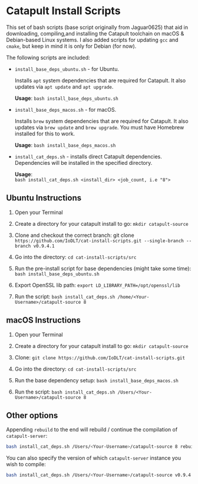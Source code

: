 # Catapult Install Scripts

This set of bash scripts (base script originally from Jaguar0625) that aid in downloading, compiling,and installing the Catapult toolchain on macOS & Debian-based Linux systems. I also added scripts for updating `gcc` and `cmake`, but keep in mind it is only for Debian (for now).

The following scripts are included:

- `install_base_deps_ubuntu.sh` - for Ubuntu.

  Installs `apt` system dependencies that are required for Catapult. It also updates via `apt update` and `apt upgrade`.

  **Usage**:
  `bash install_base_deps_ubuntu.sh`

- `install_base_deps_macos.sh` - for macOS.

  Installs `brew` system dependencies that are required for Catapult. It also updates via `brew update` and `brew upgrade`. You must have Homebrew installed for this to work.

  **Usage**:
  `bash install_base_deps_macos.sh`

- `install_cat_deps.sh` - installs direct Catapult dependencies. Dependencies will be installed in the specified directory.

  **Usage**:  
   `bash install_cat_deps.sh <install_dir> <job_count, i.e "8">`

## Ubuntu Instructions

1. Open your Terminal

2. Create a directory for your catapult install to go: `mkdir catapult-source`

3. Clone and checkout the correct branch:
   git clone `https://github.com/IoDLT/cat-install-scripts.git --single-branch --branch v0.9.4.1`

4. Go into the directory:
   `cd cat-install-scripts/src`

5. Run the pre-install script for base dependencies (might take some time):
   `bash install_base_deps_ubuntu.sh`

6. Export OpenSSL lib path: `export LD_LIBRARY_PATH=/opt/openssl/lib`

7. Run the script:
   `bash install_cat_deps.sh /home/<Your-Username>/catapult-source 8`

## macOS Instructions

1. Open your Terminal

2. Create a directory for your catapult install to go: `mkdir catapult-source`

3. Clone:
   `git clone https://github.com/IoDLT/cat-install-scripts.git`

4. Go into the directory:
   `cd cat-install-scripts/src`

5. Run the base dependency setup:
   `bash install_base_deps_macos.sh`

6. Run the script:
   `bash install_cat_deps.sh /Users/<Your-Username>/catapult-source 8`

## Other options

Appending `rebuild` to the end will rebuild / continue the compilation of `catapult-server`:

```sh
bash install_cat_deps.sh /Users/<Your-Username>/catapult-source 8 rebuild
```

You can also specify the version of which `catapult-server` instance you wish to compile:

```sh
bash install_cat_deps.sh /Users/<Your-Username>/catapult-source v0.9.4.1 8
```
